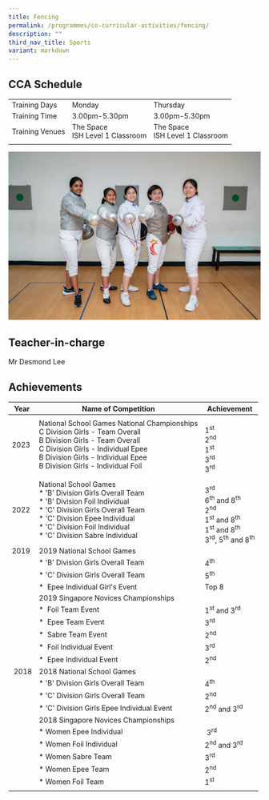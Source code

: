 ```yaml
---
title: Fencing
permalink: /programmes/co-curricular-activities/fencing/
description: ""
third_nav_title: Sports
variant: markdown
---
```

CCA Schedule
------------

| | | |
| --- | --- | --- | 
| Training Days | Monday | Thursday |   
| Training Time | 3.00pm-5.30pm | 3.00pm-5.30pm |  
| Training Venues | The Space  <br> ISH Level 1 Classroom | The Space&nbsp; <br> ISH Level 1 Classroom | &nbsp; 
| | | |


![](/images/Fencing2.jpg)


Teacher-in-charge
------------------

Mr Desmond Lee 
<br>

Achievements
------------

| Year | Name of Competition | Achievement |
| --- | --- | --- |
| 2023 | National School Games National Championships <br> C Division Girls - Team Overall <br> B Division Girls - Team Overall <br> C Division Girls - Individual Epee <br> B Division Girls - Individual Epee <br> B Division Girls - Individual Foil  | <br> 1<sup>st</sup> <br> 2<sup>nd</sup> <br> 1<sup>st</sup> <br> 3<sup>rd</sup> <br> 3<sup>rd</sup>|
| 2022 | National School Games&nbsp;<br>*   'B' Division Girls Overall Team<br>*   'B' Division Foil Individual&nbsp;<br>*   'C' Division Girls Overall Team<br>*   'C' Division Epee Individual&nbsp;<br>*   'C' Division Foil Individual<br>*   'C' Division Sabre Individual | <br>3<sup>rd</sup><br>6<sup>th</sup>&nbsp;and 8<sup>th</sup> <br> 2<sup>nd</sup> <br> 1<sup>st</sup>&nbsp;and 8<sup>th</sup> <br> 1<sup>st</sup>&nbsp;and 8<sup>th</sup> <br> 3<sup>rd</sup>, 5<sup>th</sup>&nbsp;and 8<sup>th</sup> |
| 2019 | 2019 National School Games |  |
| &nbsp; | *  'B' Division Girls&nbsp;Overall Team | 4<sup>th</sup> |
| &nbsp; | *   'C' Division Girls Overall Team | 5<sup>th</sup>&nbsp; |
| &nbsp; | *   &nbsp;Epee Individual Girl's Event | Top 8&nbsp; |
| &nbsp; | 2019 Singapore Novices Championships&nbsp; |  |
| &nbsp; | *   &nbsp;Foil Team Event | 1<sup>st</sup>&nbsp;and 3<sup>rd</sup>&nbsp;&nbsp; |
| &nbsp; | *   &nbsp;Epee Team Event&nbsp; | 3<sup>rd</sup>&nbsp; |
| &nbsp; | *   &nbsp;Sabre Team Event | 2<sup>nd</sup> |
| &nbsp; | *   &nbsp;Foil Individual Event | 3<sup>rd</sup>&nbsp; |
| &nbsp; | *   &nbsp;Epee Individual Event | 2<sup>nd</sup>&nbsp; |
| &nbsp;2018 | 2018 National School Games&nbsp; |  |
| &nbsp; | *   'B' Division Girls Overall Team&nbsp; | 4<sup>th</sup>&nbsp; |
| &nbsp; | *   'C' Division Girls Overall Team | 2<sup>nd</sup>&nbsp;&nbsp; |
| &nbsp; | *   'C' Division Girls Epee Individual Event | 2<sup>nd</sup>&nbsp;and 3<sup>rd</sup>&nbsp; |
| &nbsp; | 2018 Singapore Novices Championships&nbsp; |  |
| &nbsp; | *   Women Epee Individual | &nbsp;3<sup>rd</sup>&nbsp; |
| &nbsp; | *   Women Foil Individual | 2<sup>nd</sup>&nbsp;and 3<sup>rd</sup> |
| &nbsp; | *   Women Sabre Team | 3<sup>rd</sup>&nbsp; |
| &nbsp; | *   Women Epee Team | 2<sup>nd</sup>&nbsp;&nbsp; |
| &nbsp; | *   Women Foil Team&nbsp; | 1<sup>st</sup>&nbsp; |
| | | |
